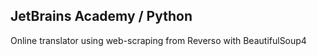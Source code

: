## JetBrains Academy / Python
<p>Online translator using web-scraping from Reverso with BeautifulSoup4</p>
